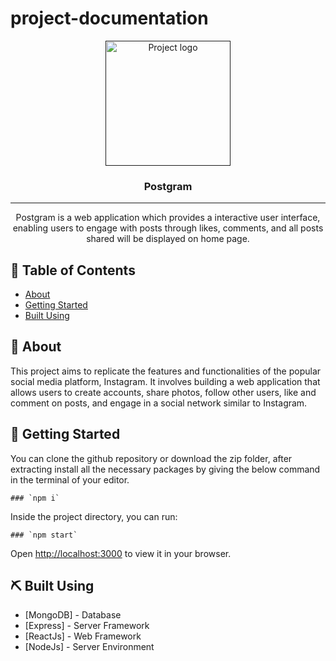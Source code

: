 # project-documentation

<p align="center">
  <a href="" rel="noopener">
 <img width=200px height=200px src="https://cdn0.iconfinder.com/data/icons/social-network-8/50/47-512.png" alt="Project logo"></a>
</p>

<h3 align="center">Postgram</h3>

---

<p align="center"> Postgram is a web application which provides a interactive user interface, enabling users to engage with posts through likes, comments, and all posts shared will be displayed on home page.
    <br> 
</p>

## 📝 Table of Contents
- [About](#about)
- [Getting Started](#getting_started)
- [Built Using](#built_using)

## 🧐 About <a name = "about"></a>
This project aims to replicate the features and functionalities of the popular social media platform, Instagram. It involves building a web application that allows users to create accounts, share photos, follow other users, like and comment on posts, and engage in a social network similar to Instagram.

## 🏁 Getting Started <a name = "getting_started"></a>
You can clone the github repository or download the zip folder, after extracting install all the necessary packages by giving the below command in the terminal of your editor.
```
### `npm i`
```
Inside the project directory, you can run:
```
### `npm start`
```

Open [http://localhost:3000](http://localhost:3000) to view it in your browser.

## ⛏️ Built Using <a name = "built_using"></a>
- [MongoDB] - Database
- [Express] - Server Framework
- [ReactJs] - Web Framework
- [NodeJs] - Server Environment
